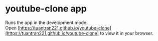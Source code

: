 # youtube-clone app

Runs the app in the development mode.\
Open [https://tuantran221.github.io/youtube-clone](https://tuantran221.github.io/youtube-clone) to view it in your browser.




